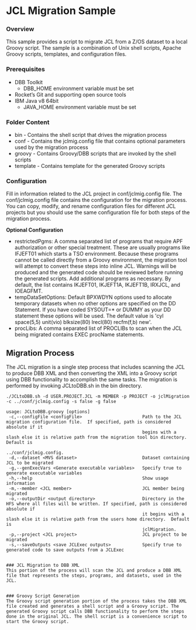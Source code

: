 
# JCL Migration Sample
### Overview
This sample provides a script to migrate JCL from a Z/OS dataset to a local Groovy script. The sample is a combination of Unix shell scripts, Apache Groovy scripts, templates, and configuration files.

### Prerequisites
* DBB Toolkit
    * DBB_HOME environment variable must be set
* Rocket’s Git and supporting open source tools
* IBM Java v8 64bit
    * JAVA_HOME environment variable must be set

### Folder Content
* bin - Contains the shell script that drives the migration process
* conf - Contains the jclmig.config file that contains optional parameters used by the migration process
* groovy - Contains Groovy/DBB scripts that are invoked by the shell scripts
* template - Contains template for the generated Groovy scripts

### Configuration
Fill in information related to the JCL project in conf/jclmig.config file. The conf/jclmig.config file contains the configuration for the migration process. You can copy, modify, and rename configuration files for different JCL projects but you should use the same configuration file for both steps of the migration process.

**Optional Configuration**
* restrictedPgms: A comma separated list of programs that require APF authorization or other special treatment. These are usually programs like IFJEFT01 which starts a TSO environment. Because these programs cannot be called directly from a Groovy environment, the migration tool will attempt to convert these steps into inline JCL. Warnings will be produced and the generated code should be reviewed before running the generated scripts. Add additional programs as necessary. By default, the list contains IKJEFT01, IKJEFT1A, IKJEFT1B, IRXJCL, and IOEAGFMT.
* tempDataSetOptions: Default BPXWDYN options used to allocate temporary datasets when no other options are specified on the DD Statement. If you have coded SYSOUT=* or DUMMY as your DD statement these options will be used. The default value is 'cyl space(5,5) unit(vio) blksize(80) lrecl(80) recfm(f,b) new'.
* procLibs: A comma separated list of PROCLIBs to scan when the JCL being migrated contains EXEC procName statements.

## Migration Process
The JCL migration is a single step process that includes scanning the JCL to produce DBB XML and then converting the XML into a Groovy script using DBB functionality to accomplish the same tasks.  The migration is performed by invoking JCLtoDBB.sh in the bin directory.
```
./JCLtoDBB.sh -d USER.PROJECT.JCL -m MEMBER -p PROJECT -o jclMigration -c ../conf/jclmig.config -s false -g false

usage: JCLtoDBB.groovy [options]
 -c,--configFile <configFile>                       Path to the JCL migration configuration file.  If specified, path is considered absolute if it
                                                    begins with a slash else it is relative path from the migration tool bin directory.  Default is
                                                    ../conf/jclmig.config.
 -d,--dataset <MVS dataset>                         Dataset containing JCL to be migrated
 -g,--genExecVars <Generate executable variables>   Specify true to generate executable variables
 -h,--help                                          Show usage information
 -m,--member <JCL member>                           JCL member being migrated
 -o,--outputDir <output directory>                  Directory in the HFS where all files will be written. If specified, path is considered absolute if
                                                    it begins with a slash else it is relative path from the users home directory.  Default is
                                                    jclMigration.
 -p,--project <JCL project>                         JCL project to be migrated
 -s,--saveOutputs <save JCLExec outputs>            Specify true to generated code to save outputs from a JCLExec


### JCL Migration to DBB XML
This portion of the process will scan the JCL and produce a DBB XML file that represents the steps, programs, and datasets, used in the JCL.


### Groovy Script Generation
The Groovy script generation portion of the process takes the DBB XML file created and generates a shell script and a Groovy script. The generated Groovy script calls DBB functionality to perform the steps done in the original JCL. The shell script is a convenience script to start the Groovy script. 


